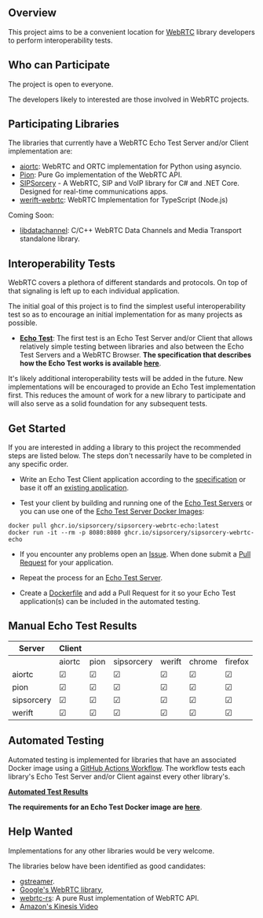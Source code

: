 ## Overview

This project aims to be a convenient location for [WebRTC](https://www.w3.org/TR/webrtc/) library developers to perform interoperability tests.

## Who can Participate

The project is open to everyone.

The developers likely to interested are those involved in WebRTC projects.

## Participating Libraries

The libraries that currently have a WebRTC Echo Test Server and/or Client implementation are:

 - [aiortc](https://github.com/aiortc/aiortc): WebRTC and ORTC implementation for Python using asyncio.
 - [Pion](https://github.com/pion/webrtc): Pure Go implementation of the WebRTC API.
 - [SIPSorcery](https://github.com/sipsorcery-org/sipsorcery) - A WebRTC, SIP and VoIP library for C# and .NET Core. Designed for real-time communications apps.
 - [werift-webrtc](https://github.com/shinyoshiaki/werift-webrtc): WebRTC Implementation for TypeScript (Node.js)

 Coming Soon:

  - [libdatachannel](https://github.com/paullouisageneau/libdatachannel): C/C++ WebRTC Data Channels and Media Transport standalone library.

## Interoperability Tests

WebRTC covers a plethora of different standards and protocols. On top of that signaling is left up to each individual application.

The initial goal of this project is to find the simplest useful interoperability test so as to encourage an initial implementation for as many projects as possible.

 - **[Echo Test](doc/EchoTestSpecification.md)**: The first test is an Echo Test Server and/or Client that allows relatively simple testing between libraries and also between the Echo Test Servers and a WebRTC Browser. **The specification that describes how the Echo Test works is available [here](doc/EchoTestSpecification.md)**.

It's likely additional interoperability tests will be added in the future. New implementations will be encouraged to provide an Echo Test implementation first. This reduces the amount of work for a new library to participate and will also serve as a solid foundation for any subsequent tests.

## Get Started

If you are interested in adding a library to this project the recommended steps are listed below. The steps don't necessarily have to be completed in any specific order.

 - Write an Echo Test Client application according to the [specification](doc/EchoTestSpecification.md#client-peer-operation) or base it off an [existing application](doc/EchoTestSpecification.md#view-the-code).

 - Test your client by building and running one of the [Echo Test Servers](https://github.com/sipsorcery/webrtc-echoes/blob/master/doc/EchoTestSpecification.md#view-the-code) or you can use one of the [Echo Test Server Docker Images](https://github.com/sipsorcery?tab=packages&q=webrtc):

````
docker pull ghcr.io/sipsorcery/sipsorcery-webrtc-echo:latest
docker run -it --rm -p 8080:8080 ghcr.io/sipsorcery/sipsorcery-webrtc-echo
````

- If you encounter any problems open an [Issue](https://github.com/sipsorcery/webrtc-echoes/issues). When done submit a [Pull Request](https://github.com/sipsorcery/webrtc-echoes/pulls) for your application.

- Repeat the process for an [Echo Test Server](doc/EchoTestSpecification.md#server-peer-operation).

- Create a [Dockerfile](doc/EchoTestDockerRequirements.md) and add a Pull Request for it so your Echo Test application(s) can be included in the automated testing.


## Manual Echo Test Results

| Server     | Client |         |            |          |         |         |
| ---------- | ------ | ------- | ---------- | -------- | ------- | ------- |
|            | aiortc | pion    | sipsorcery | werift   | chrome  | firefox |
| aiortc     | &#9745;| &#9745; | &#9745;    | &#9745;  | &#9745; | &#9745; |
| pion       | &#9745;| &#9745; | &#9745;    | &#9745;  | &#9745; | &#9745; |
| sipsorcery | &#9745;| &#9745; | &#9745;    | &#9745;  | &#9745; | &#9745; |
| werift     | &#9745;| &#9745; | &#9745;    | &#9745;  | &#9745; | &#9745; |

## Automated Testing

Automated testing is implemented for libraries that have an associated Docker image using a [GitHub Actions Workflow](https://github.com/sipsorcery/webrtc-echoes/actions/workflows/interop-peerconnection-echo.yml). The workflow tests each library's Echo Test Server and/or Client against every other library's.

**[Automated Test Results](test/echo_test_results.md)**

**The requirements for an Echo Test Docker image are [here](doc/EchoTestDockerRequirements.md)**.

## Help Wanted

Implementations for any other libraries would be very welcome.

The libraries below have been identified as good candidates:

 - [gstreamer](https://gstreamer.freedesktop.org/).
 - [Google's WebRTC library](https://webrtc.googlesource.com/src/),
 - [webrtc-rs](https://github.com/webrtc-rs/webrtc): A pure Rust implementation of WebRTC API.
 - [Amazon's Kinesis Video](https://docs.aws.amazon.com/kinesisvideostreams-webrtc-dg/latest/devguide/what-is-kvswebrtc.html)

